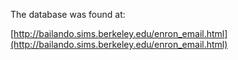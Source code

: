 The database was found at:

[http://bailando.sims.berkeley.edu/enron_email.html](http://bailando.sims.berkeley.edu/enron_email.html)